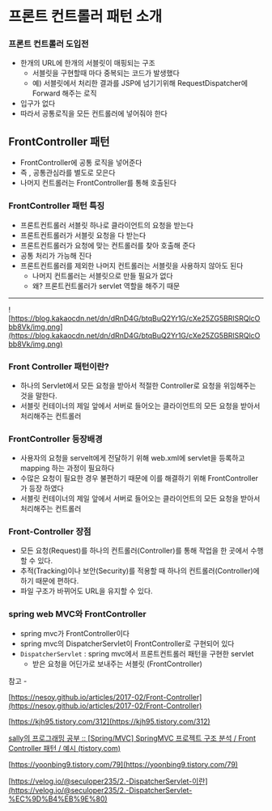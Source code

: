 # 프론트 컨트롤러 패턴 소개 

### 프론트 컨트롤러 도입전

- 한개의 URL에 한개의 서블릿이 매핑되는 구조
    - 서블릿을 구현할때 마다 중복되는 코드가 발생했다
    - 예) 서블릿에서 처리한 결과를 JSP에 넘기기위해 RequestDispatcher에 Forward 해주는 로직
- 입구가 없다
- 따라서 공통로직을 모든 컨트롤러에 넣어줘야 한다

## FrontController 패턴

- FrontController에 공통 로직을 넣어준다
- 즉 , 공통관심라를 별도로 모은다
- 나머지 컨트롤러는 FrontController를 통해 호출된다

### FrontController 패턴 특징

- 프론트컨트롤러 서블릿 하나로 클라이언트의 요청을 받는다
- 프론트컨트롤러가 서블릿 요청을 다 받는다
- 프론트컨트롤러가 요청에 맞는 컨트롤러를 찾아 호출해 준다
- 공통 처리가 가능해 진다
- 프론트컨트롤러를 제외한 나머지 컨트롤러는 서블릿을 사용하지 않아도 된다
    - 나머지 컨트롤러는 서블릿으로 만들 필요가 없다
    - 왜? 프론트컨트롤러가 servlet 역할을 해주기 때문

---

![https://blog.kakaocdn.net/dn/dRnD4G/btqBuQ2Yr1G/cXe25ZG5BRlSRQlcObb8Vk/img.png](https://blog.kakaocdn.net/dn/dRnD4G/btqBuQ2Yr1G/cXe25ZG5BRlSRQlcObb8Vk/img.png)

### **Front Controller 패턴이란?**

- 하나의 Servlet에서 모든 요청을 받아서 적절한 Controller로 요청을 위임해주는 것을 말한다.
- 서블릿 컨테이너의 제일 앞에서 서버로 들어오는 클라이언트의 모든 요청을 받아서 처리해주는 컨트롤러

### FrontController 등장배경

- 사용자의 요청을 servelt에게 전달하기 위해 web.xml에 servlet을 등록하고 mapping 하는 과정이 필요하다
- 수많은 요청이 필요한 경우 불편하기 때문에 이를 해결하기 위해 FrontController  가 등장 하였다
- 서블릿 컨테이너의 제일 앞에서 서버로 들어오는 클라이언트의 모든 요청을 받아서 처리해주는 컨트롤러

### **Front-Controller 장점**

- 모든 요청(Request)를 하나의 컨트롤러(Controller)를 통해 작업을 한 곳에서 수행할 수 있다.
- 추적(Tracking)이나 보안(Security)를 적용할 때 하나의 컨트롤러(Controller)에 하기 때문에 편하다.
- 파일 구조가 바뀌어도 URL을 유지할 수 있다.

### spring web MVC와 FrontController

- spring mvc가 FrontController이다
- spring mvc의 DispatcherServlet이 FrontController로 구현되어 있다
- `DispatcherServlet` : spring mvc에서 프론트컨트롤러 패턴을 구현한 servlet
    - 받은 요청을 어딘가로 보내주는 서블릿 (FrontController)

참고 - 

[https://nesoy.github.io/articles/2017-02/Front-Controller](https://nesoy.github.io/articles/2017-02/Front-Controller)

[https://kjh95.tistory.com/312](https://kjh95.tistory.com/312)

[sally의 프로그래밍 공부 :: [Spring/MVC] SpringMVC 프로젝트 구조 분석 / Front Controller 패턴 / 예시 (tistory.com)](https://sallykim5087.tistory.com/153)

[https://yoonbing9.tistory.com/79](https://yoonbing9.tistory.com/79)

[https://velog.io/@seculoper235/2.-DispatcherServlet-이란](https://velog.io/@seculoper235/2.-DispatcherServlet-%EC%9D%B4%EB%9E%80)